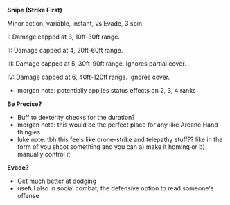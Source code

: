 __Snipe (Strike First)__

Minor action, variable, instant, vs Evade, 3 spin

I: Damage capped at 3, 10ft-30ft range.

II: Damage capped at 4, 20ft-60ft range. 

III: Damage capped at 5, 30ft-90ft range. Ignores partial cover.

IV: Damage capped at 6, 40ft-120ft range. Ignores cover.

- morgan note: potentially applies status effects on 2, 3, 4 ranks

__Be Precise?__

- Buff to dexterity checks for the duration?
- morgan note: this would be the perfect place for any like Arcane Hand thingies
- luke note: tbh this feels like drone-strike and telepathy stuff?? like in the form of you shoot something and you can a) make it homing or b) manually control it

__Evade?__
- Get much better at dodging
- useful also in social combat, the defensive option to read someone's offense
